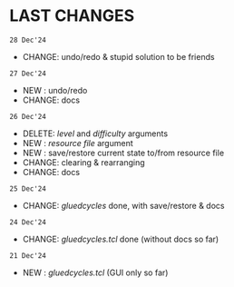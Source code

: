 # LAST CHANGES


`28 Dec'24`

  - CHANGE: undo/redo & stupid solution to be friends


`27 Dec'24`

  - NEW   : undo/redo
  - CHANGE: docs


`26 Dec'24`

  - DELETE: *level* and *difficulty* arguments
  - NEW   : *resource file* argument
  - NEW   : save/restore current state to/from resource file
  - CHANGE: clearing & rearranging
  - CHANGE: docs


`25 Dec'24`

  - CHANGE: *gluedcycles* done, with save/restore & docs


`24 Dec'24`

  - CHANGE: *gluedcycles.tcl* done (without docs so far)


`21 Dec'24`

  - NEW   : *gluedcycles.tcl* (GUI only so far)
